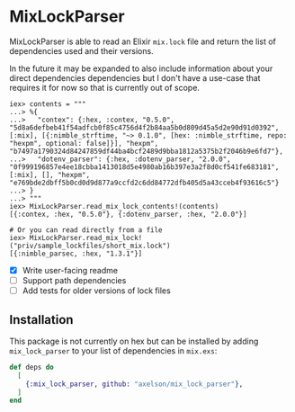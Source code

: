 # MixLockParser

MixLockParser is able to read an Elixir `mix.lock` file and return the list of
dependencies used and their versions.

In the future it may be expanded to also include information about your direct
dependencies dependencies but I don't have a use-case that requires it for now
so that is currently out of scope.

```iex
iex> contents = """
...> %{
...>   "contex": {:hex, :contex, "0.5.0", "5d8a6defbeb41f54adfcb0f85c4756d4f2b84aa5b0d809d45a5d2e90d91d0392", [:mix], [{:nimble_strftime, "~> 0.1.0", [hex: :nimble_strftime, repo: "hexpm", optional: false]}], "hexpm", "b7497a1790324d84247859df44ba4bcf2489d9bba1812a5375b2f2046b9e6fd7"},
...>   "dotenv_parser": {:hex, :dotenv_parser, "2.0.0", "0f999196857e4ee18cbba1413018d5e4980ab16b397e3a2f8d0cf541fe683181", [:mix], [], "hexpm", "e769bde2dbff5b0cd0d9d877a9ccfd2c6dd84772dfb405d5a43cceb4f93616c5"}
...> }
...> """
iex> MixLockParser.read_mix_lock_contents!(contents)
[{:contex, :hex, "0.5.0"}, {:dotenv_parser, :hex, "2.0.0"}]

# Or you can read directly from a file
iex> MixLockParser.read_mix_lock!("priv/sample_lockfiles/short_mix.lock")
[{:nimble_parsec, :hex, "1.3.1"}]
```

- [x] Write user-facing readme
- [ ] Support path dependencies
- [ ] Add tests for older versions of lock files

## Installation

This package is not currently on hex but can be installed by adding
`mix_lock_parser` to your list of dependencies in `mix.exs`:

```elixir
def deps do
  [
    {:mix_lock_parser, github: "axelson/mix_lock_parser"},
  ]
end
```
